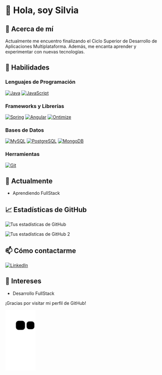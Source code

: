 # 👋 Hola, soy Silvia

## 💭 Acerca de mí

Actualmente me encuentro finalizando el Ciclo Superior de Desarrollo de Aplicaciones Multiplataforma. Además, me encanta aprender y experimentar con nuevas tecnologías.

## 🚀 Habilidades

### Lenguajes de Programación
  
  [![Java](https://img.shields.io/badge/Java-ED8B00?style=for-the-badge&logo=java&logoColor=white)](https://docs.oracle.com/en/java/) 
  [![JavaScript](https://img.shields.io/badge/JavaScript-323330?style=for-the-badge&logo=javascript&logoColor=F7DF1E)](https://developer.mozilla.org/en-US/docs/Web/JavaScript)
### Frameworks y Librerías
  
  [![Spring](https://img.shields.io/badge/Spring-6DB33F?style=for-the-badge&logo=spring&logoColor=white)](https://spring.io/projects/spring-boot) 
  [![Angular](https://img.shields.io/badge/Angular-DD0031?style=for-the-badge&logo=angular&logoColor=white)](https://angular.io/docs) 
  [<img src="https://www.ontimize.com/xwiki/bin/download/Ontimize+Training/WebHome/ontimize-logo.png" alt="Ontimize" height="45">](https://ontimize.github.io/docs/v3/)
  
### Bases de Datos
  
  [![MySQL](https://img.shields.io/badge/MySQL-4479A1?style=for-the-badge&logo=mysql&logoColor=white)](https://dev.mysql.com/doc/) 
  [![PostgreSQL](https://img.shields.io/badge/PostgreSQL-316192?style=for-the-badge&logo=postgresql&logoColor=white)](https://www.postgresql.org/docs/) 
  [![MongoDB](https://img.shields.io/badge/MongoDB-4EA94B?style=for-the-badge&logo=mongodb&logoColor=white)](https://docs.mongodb.com/)
  
### Herramientas
  
  [![Git](https://img.shields.io/badge/Git-F05032?style=for-the-badge&logo=git&logoColor=white)](https://git-scm.com/doc)

## 🌱 Actualmente

- Aprendiendo FullStack

## 📈 Estadísticas de GitHub

![Tus estadísticas de GitHub](https://github-readme-stats.vercel.app/api?username=smartriob1&show_icons=true&theme=radical)

![Tus estadísticas de GitHub 2](https://github-readme-stats.vercel.app/api/top-langs/?username=smartriob1&layout=compact&langs_count=16&theme=dracula)

## 📫 Cómo contactarme

[![LinkedIn](https://img.shields.io/badge/-LinkedIn-%230077B5?style=for-the-badge&logo=linkedin&logoColor=white%22)](https://www.linkedin.com/in/silvia-martinez-532b3824b)

## 🎨 Intereses

- Desarrollo FullStack

¡Gracias por visitar mi perfil de GitHub!


![snake animation](https://github.com/smartriob1/smartriob1/blob/output/github-contribution-grid-snake2.svg)

